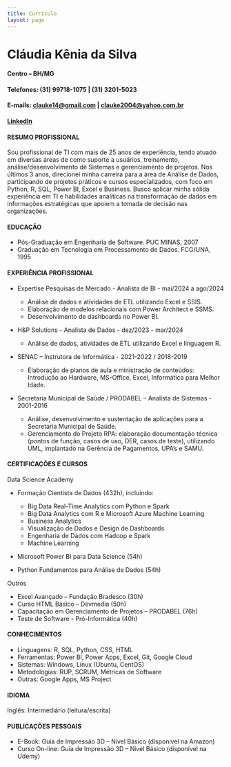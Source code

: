 ```yaml
---
title: Currículo
layout: page
---
```


# Cláudia Kênia da Silva

#### Centro – BH/MG
#### Telefones: (31) 99718-1075 | (31) 3201-5023
#### E-mails: clauke14@gmail.com | clauke2004@yahoo.com.br
#### [LinkedIn](https://www.linkedin.com/in/claudia-kenia/)


#### RESUMO PROFISSIONAL

Sou profissional de TI com mais de 25 anos de experiência, tendo atuado em diversas áreas de como suporte a usuários, treinamento, análise/desenvolvimento de Sistemas e gerenciamento de projetos.
Nos últimos 3 anos, direcionei minha carreira para a área de Análise de Dados, participando de projetos práticos e cursos especializados, com foco em Python, R, SQL, Power BI, Excel e Business.
Busco aplicar minha sólida experiência em TI e habilidades analíticas na transformação de dados em informações estratégicas que apoiem a tomada de decisão nas organizações.


#### EDUCAÇÃO

* Pós-Graduação em Engenharia de Software. PUC MINAS, 2007
* Graduação em Tecnologia em Processamento de Dados. FCG/UNA, 1995

#### EXPERIÊNCIA PROFISSIONAL

* Expertise Pesquisas de Mercado - Analista de BI - mai/2024 a ago/2024

  * Análise de dados e atividades de ETL utilizando Excel e SSIS.
  * Elaboração de modelos relacionais com Power Architect e SSMS.
  * Desenvolvimento de dashboards no Power BI.

* H&P Solutions - Analista de Dados - dez/2023 - mar/2024

  * Análise de dados, atividades de ETL utilizando Excel e linguagem R.

* SENAC – Instrutora de Informática - 2021-2022 / 2018-2019

  * Elaboração de planos de aula e ministração de conteúdos: Introdução ao Hardware, MS-Office, Excel, Informática para Melhor Idade.

* Secretaria Municipal de Saúde / PRODABEL – Analista de Sistemas - 2001-2016

  * Análise, desenvolvimento e sustentação de aplicações para a Secretaria Municipal de Saúde.
  * Gerenciamento do Projeto RPA: elaboração documentação técnica (pontos de função, casos de uso, DER, casos de teste), utilizando UML, implantado na Gerência de Pagamentos, UPA’s e SAMU.

#### CERTIFICAÇÕES E CURSOS

Data Science Academy
* Formação Cientista de Dados (432h), incluindo:

  * Big Data Real-Time Analytics com Python e Spark
  * Big Data Analytics com R e Microsoft Azure Machine Learning
  * Business Analytics
  * Visualização de Dados e Design de Dashboards
  * Engenharia de Dados com Hadoop e Spark
  * Machine Learning
* Microsoft Power BI para Data Science (54h)
* Python Fundamentos para Análise de Dados (54h)

Outros
  * Excel Avançado – Fundação Bradesco (30h)
  * Curso HTML Básico – Devmedia (50h)
  * Capacitação em Gerenciamento de Projetos – PRODABEL (76h)
  * Teste de Software - Pró-Informática (40h)

#### CONHECIMENTOS

* Linguagens: R, SQL, Python, CSS, HTML
* Ferramentas: Power BI, Power Apps, Excel, Git, Google Cloud
* Sistemas: Windows, Linux (Ubuntu, CentOS)
* Metodologias: RUP, SCRUM, Métricas de Software
* Outras: Google Apps, MS Project

#### IDIOMA

Inglês: Intermediário (leitura/escrita)

#### PUBLICAÇÕES PESSOAIS

* E-Book: Guia de Impressão 3D – Nível Básico (disponível na Amazon)
* Curso On-line: Guia de Impressão 3D – Nível Básico (disponível na Udemy)